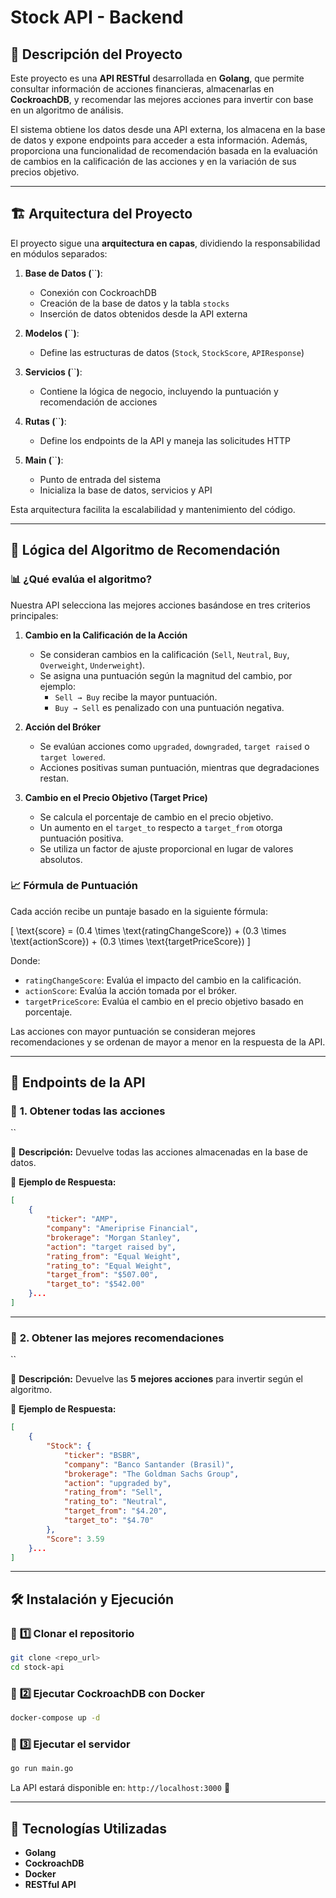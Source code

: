 # Stock API - Backend

## 📌 Descripción del Proyecto

Este proyecto es una **API RESTful** desarrollada en **Golang**, que permite consultar información de acciones financieras, almacenarlas en **CockroachDB**, y recomendar las mejores acciones para invertir con base en un algoritmo de análisis.

El sistema obtiene los datos desde una API externa, los almacena en la base de datos y expone endpoints para acceder a esta información. Además, proporciona una funcionalidad de recomendación basada en la evaluación de cambios en la calificación de las acciones y en la variación de sus precios objetivo.

---

## 🏗️ Arquitectura del Proyecto

El proyecto sigue una **arquitectura en capas**, dividiendo la responsabilidad en módulos separados:

1. **Base de Datos (**``**)**:

   - Conexión con CockroachDB
   - Creación de la base de datos y la tabla `stocks`
   - Inserción de datos obtenidos desde la API externa

2. **Modelos (**``**)**:

   - Define las estructuras de datos (`Stock`, `StockScore`, `APIResponse`)

3. **Servicios (**``**)**:

   - Contiene la lógica de negocio, incluyendo la puntuación y recomendación de acciones

4. **Rutas (**``**)**:

   - Define los endpoints de la API y maneja las solicitudes HTTP

5. **Main (**``**)**:

   - Punto de entrada del sistema
   - Inicializa la base de datos, servicios y API

Esta arquitectura facilita la escalabilidad y mantenimiento del código.

---

## 🔢 Lógica del Algoritmo de Recomendación

### 📊 **¿Qué evalúa el algoritmo?**

Nuestra API selecciona las mejores acciones basándose en tres criterios principales:

1. **Cambio en la Calificación de la Acción**  
   - Se consideran cambios en la calificación (`Sell`, `Neutral`, `Buy`, `Overweight`, `Underweight`).
   - Se asigna una puntuación según la magnitud del cambio, por ejemplo:
     - `Sell → Buy` recibe la mayor puntuación.
     - `Buy → Sell` es penalizado con una puntuación negativa.

2. **Acción del Bróker**  
   - Se evalúan acciones como `upgraded`, `downgraded`, `target raised` o `target lowered`.
   - Acciones positivas suman puntuación, mientras que degradaciones restan.

3. **Cambio en el Precio Objetivo (Target Price)**  
   - Se calcula el porcentaje de cambio en el precio objetivo.
   - Un aumento en el `target_to` respecto a `target_from` otorga puntuación positiva.
   - Se utiliza un factor de ajuste proporcional en lugar de valores absolutos.

### 📈 **Fórmula de Puntuación**

Cada acción recibe un puntaje basado en la siguiente fórmula:

\[
\text{score} = (0.4 \times \text{ratingChangeScore}) + (0.3 \times \text{actionScore}) + (0.3 \times \text{targetPriceScore})
\]

Donde:

- `ratingChangeScore`: Evalúa el impacto del cambio en la calificación.
- `actionScore`: Evalúa la acción tomada por el bróker.
- `targetPriceScore`: Evalúa el cambio en el precio objetivo basado en porcentaje.

Las acciones con mayor puntuación se consideran mejores recomendaciones y se ordenan de mayor a menor en la respuesta de la API.

---

## 🚀 Endpoints de la API

### 📌 **1. Obtener todas las acciones**

``

📌 **Descripción:** Devuelve todas las acciones almacenadas en la base de datos.

📌 **Ejemplo de Respuesta:**

```json
[
    {
        "ticker": "AMP",
        "company": "Ameriprise Financial",
        "brokerage": "Morgan Stanley",
        "action": "target raised by",
        "rating_from": "Equal Weight",
        "rating_to": "Equal Weight",
        "target_from": "$507.00",
        "target_to": "$542.00"
    }...
]
```

---

### 📌 **2. Obtener las mejores recomendaciones**

``

📌 **Descripción:** Devuelve las **5 mejores acciones** para invertir según el algoritmo.

📌 **Ejemplo de Respuesta:**

```json
[
    {
        "Stock": {
            "ticker": "BSBR",
            "company": "Banco Santander (Brasil)",
            "brokerage": "The Goldman Sachs Group",
            "action": "upgraded by",
            "rating_from": "Sell",
            "rating_to": "Neutral",
            "target_from": "$4.20",
            "target_to": "$4.70"
        },
        "Score": 3.59
    }...
]
```

---

## 🛠️ Instalación y Ejecución

### 📌 **1️⃣ Clonar el repositorio**

```bash
git clone <repo_url>
cd stock-api
```

### 📌 **2️⃣ Ejecutar CockroachDB con Docker**

```bash
docker-compose up -d
```

### 📌 **3️⃣ Ejecutar el servidor**

```bash
go run main.go
```

La API estará disponible en: `http://localhost:3000` 🚀

---

## 📌 Tecnologías Utilizadas

- **Golang**
- **CockroachDB**
- **Docker**
- **RESTful API**


